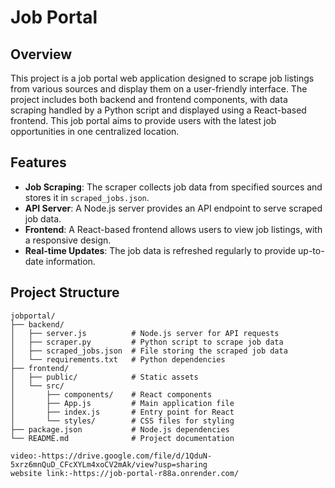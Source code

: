 # Job Portal

## Overview
This project is a job portal web application designed to scrape job listings from various sources and display them on a user-friendly interface. The project includes both backend and frontend components, with data scraping handled by a Python script and displayed using a React-based frontend. This job portal aims to provide users with the latest job opportunities in one centralized location.

## Features
- **Job Scraping**: The scraper collects job data from specified sources and stores it in `scraped_jobs.json`.
- **API Server**: A Node.js server provides an API endpoint to serve scraped job data.
- **Frontend**: A React-based frontend allows users to view job listings, with a responsive design.
- **Real-time Updates**: The job data is refreshed regularly to provide up-to-date information.

## Project Structure
```plaintext
jobportal/
├── backend/
│   ├── server.js          # Node.js server for API requests
│   ├── scraper.py         # Python script to scrape job data
│   ├── scraped_jobs.json  # File storing the scraped job data
│   └── requirements.txt   # Python dependencies
├── frontend/
│   ├── public/            # Static assets
│   └── src/
│       ├── components/    # React components
│       ├── App.js         # Main application file
│       ├── index.js       # Entry point for React
│       └── styles/        # CSS files for styling
├── package.json           # Node.js dependencies
└── README.md              # Project documentation

video:-https://drive.google.com/file/d/1QduN-5xrz6mnQuD_CFcXYLm4xoCV2mAk/view?usp=sharing
website link:-https://job-portal-r88a.onrender.com/



